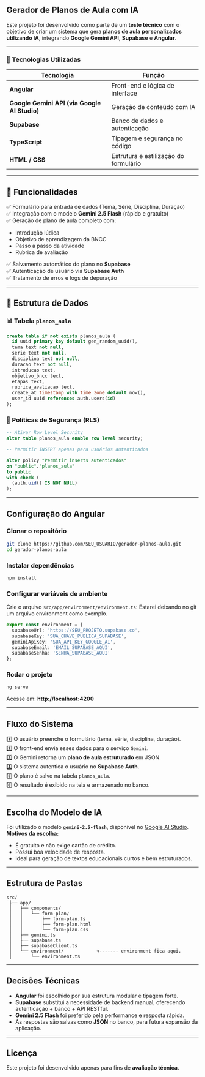 ##  Gerador de Planos de Aula com IA

Este projeto foi desenvolvido como parte de um **teste técnico** com o objetivo de criar um sistema que gera **planos de aula personalizados utilizando IA**, integrando **Google Gemini API**, **Supabase** e **Angular**.

---

### 🚀 Tecnologias Utilizadas

| Tecnologia | Função |
|-------------|---------|
| **Angular** | Front-end e lógica de interface |
| **Google Gemini API (via Google AI Studio)** | Geração de conteúdo com IA |
| **Supabase** | Banco de dados e autenticação |
| **TypeScript** | Tipagem e segurança no código |
| **HTML / CSS** | Estrutura e estilização do formulário |

---

## 🧩 Funcionalidades

✅ Formulário para entrada de dados (Tema, Série, Disciplina, Duração)  
✅ Integração com o modelo **Gemini 2.5 Flash** (rápido e gratuito)  
✅ Geração de plano de aula completo com:
- Introdução lúdica  
- Objetivo de aprendizagem da BNCC  
- Passo a passo da atividade  
- Rubrica de avaliação  

✅ Salvamento automático do plano no **Supabase**  
✅ Autenticação de usuário via **Supabase Auth**  
✅ Tratamento de erros e logs de depuração  

---

## 🧱 Estrutura de Dados

### 📊 Tabela `planos_aula`

```sql
create table if not exists planos_aula (
  id uuid primary key default gen_random_uuid(),
  tema text not null,
  serie text not null,
  disciplina text not null,
  duracao text not null,
  introducao text,
  objetivo_bncc text,
  etapas text,
  rubrica_avaliacao text,
  create_at timestamp with time zone default now(),
  user_id uuid references auth.users(id)
);
```

### 🔐 Políticas de Segurança (RLS)


```sql
-- Ativar Row Level Security
alter table planos_aula enable row level security;

-- Permitir INSERT apenas para usuários autenticados

alter policy "Permitir inserts autenticados"
on "public"."planos_aula"
to public
with check (
  (auth.uid() IS NOT NULL)
);
```

---

##  Configuração do Angular

###  Clonar o repositório

```bash
git clone https://github.com/SEU_USUARIO/gerador-planos-aula.git
cd gerador-planos-aula
```

###  Instalar dependências

```bash
npm install
```

###  Configurar variáveis de ambiente

Crie o arquivo `src/app/environment/environment.ts`:
Estarei deixando no git um arquivo environment como exemplo.

```typescript
export const environment = {
  supabaseUrl: 'https://SEU_PROJETO.supabase.co',
  supabaseKey: 'SUA_CHAVE_PUBLICA_SUPABASE',
  geminiApiKey: 'SUA_API_KEY_GOOGLE_AI',
  supabaseEmail: 'EMAIL_SUPABASE_AQUI',
  supabaseSenha: 'SENHA_SUPABASE_AQUI'
};
```
### Rodar o projeto

```bash
ng serve
```

Acesse em: **http://localhost:4200**

---

## Fluxo do Sistema

1️⃣ O usuário preenche o formulário (tema, série, disciplina, duração).  
2️⃣ O front-end envia esses dados para o serviço `Gemini`.  
3️⃣ O Gemini retorna um **plano de aula estruturado** em JSON.  
4️⃣ O sistema autentica o usuário no **Supabase Auth**.  
5️⃣ O plano é salvo na tabela `planos_aula`.  
6️⃣ O resultado é exibido na tela e armazenado no banco.  

---

## Escolha do Modelo de IA

Foi utilizado o modelo **`gemini-2.5-flash`**, disponível no [Google AI Studio](https://aistudio.google.com).  
**Motivos da escolha:**
- É gratuito e não exige cartão de crédito.  
- Possui boa velocidade de resposta.  
- Ideal para geração de textos educacionais curtos e bem estruturados.  

---



##  Estrutura de Pastas

```
src/
 ├── app/
 │   ├── components/
 │   │   └── form-plan/
 │   │       ├── form-plan.ts
 │   │       ├── form-plan.html
 │   │       └── form-plan.css
 │   ├── gemini.ts
 │   ├── supabase.ts
 │   ├── supabaseClient.ts
 │   └── environment/            <------- environment fica aqui.
 │       └── environment.ts
```

---

##  Decisões Técnicas

- **Angular** foi escolhido por sua estrutura modular e tipagem forte.  
- **Supabase** substitui a necessidade de backend manual, oferecendo autenticação + banco + API RESTful.  
- **Gemini 2.5 Flash** foi preferido pela performance e resposta rápida.  
- As respostas são salvas como **JSON** no banco, para futura expansão da aplicação.

---

## Licença

Este projeto foi desenvolvido apenas para fins de **avaliação técnica**.
